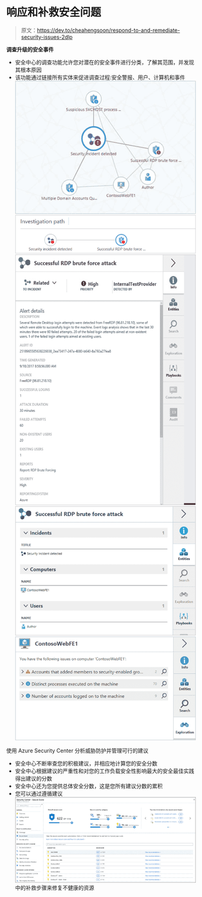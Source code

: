 # 响应和补救安全问题

> 原文：<https://dev.to/cheahengsoon/respond-to-and-remediate-security-issues-2dlp>

**调查升级的安全事件**

*   安全中心的调查功能允许您对潜在的安全事件进行分类，了解其范围，并发现其根本原因
*   该功能通过链接所有实体来促进调查过程:安全警报、用户、计算机和事件![Alt text of image](img/e694c4b4b28dfb3023c7acc11f7a67e3.png) ![Alt text of image](img/d4e1030013ac706d05a63db065c286e7.png) ![Alt text of image](img/b153fd9f7ee2152830e244d6812abe4d.png) ![Alt text of image](img/a088b6015ae64674ef14b9df99ccd4e8.png) ![Alt text of image](img/64eb1a99ad2581747e0cb513b051d9e1.png)

使用 Azure Security Center 分析威胁防护并管理可行的建议

*   安全中心不断审查您的积极建议，并相应地计算您的安全分数
*   安全中心根据建议的严重性和对您的工作负载安全性影响最大的安全最佳实践得出建议的分数
*   安全中心还为您提供总体安全分数，这是您所有建议分数的累积
*   您可以通过遵循建议![Alt text of image](img/158cc1dcd90eb6797f217da4358203da.png)中的补救步骤来修复不健康的资源
